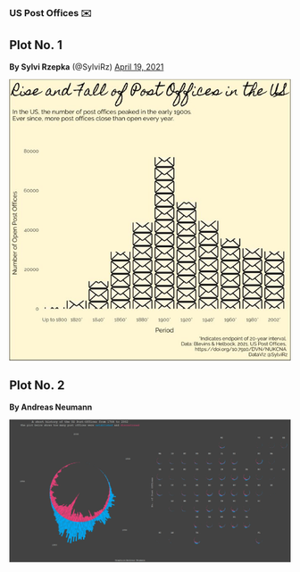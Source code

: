 ### US Post Offices ✉️

## Plot No. 1

**By Sylvi Rzepka** (@SylviRz)
<a href="https://twitter.com/SylviRz/status/1384223728960110601"> April
19, 2021 </a>

![](README_files/figure-gfm/sylvi-rzepka.jpg)<!-- -->


## Plot No. 2

**By Andreas Neumann**

![](README_files/figure-gfm/andreas.neumann.png)<!-- -->

